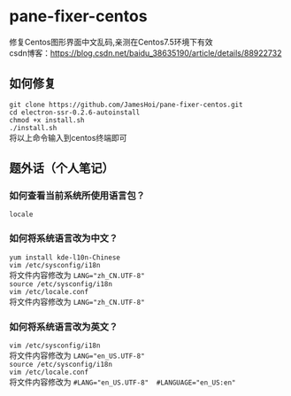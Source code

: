 # pane-fixer-centos
修复Centos图形界面中文乱码,亲测在Centos7.5环境下有效  
csdn博客：https://blog.csdn.net/baidu_38635190/article/details/88922732

如何修复  
----------
`git clone https://github.com/JamesHoi/pane-fixer-centos.git`  
`cd electron-ssr-0.2.6-autoinstall`  
`chmod +x install.sh`  
`./install.sh`  
将以上命令输入到centos终端即可  

题外话（个人笔记）
--------
### 如何查看当前系统所使用语言包？  
`locale`  
  
### 如何将系统语言改为中文？  
`yum install kde-l10n-Chinese`  
`vim /etc/sysconfig/i18n`  
将文件内容修改为 `LANG="zh_CN.UTF-8"`  
`source /etc/sysconfig/i18n`  
`vim /etc/locale.conf`  
将文件内容修改为  `LANG="zh_CN.UTF-8"`  
  
### 如何将系统语言改为英文？  
`vim /etc/sysconfig/i18n`  
将文件内容修改为 `LANG="en_US.UTF-8"`  
`source /etc/sysconfig/i18n`  
`vim /etc/locale.conf`  
将文件内容修改为  `#LANG="en_US.UTF-8"  #LANGUAGE="en_US:en"`


